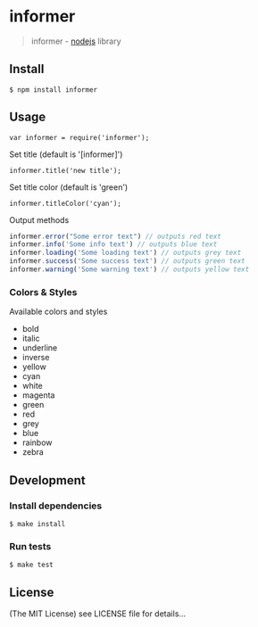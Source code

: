 informer
======

> informer - [nodejs](http://nodejs.org) library

## Install

    $ npm install informer

## Usage

    var informer = require('informer');

Set title (default is '[informer]')

    informer.title('new title');

Set title color (default is 'green')

    informer.titleColor('cyan');

Output methods

``` js
informer.error("Some error text") // outputs red text
informer.info('Some info text') // outputs blue text
informer.loading('Some loading text') // outputs grey text
informer.success('Some success text') // outputs green text
informer.warning('Some warning text') // outputs yellow text
```

### Colors & Styles

Available colors and styles

- bold
- italic
- underline
- inverse
- yellow
- cyan
- white
- magenta
- green
- red
- grey
- blue
- rainbow
- zebra

## Development

### Install dependencies

    $ make install

### Run tests

    $ make test

## License

(The MIT License)
see LICENSE file for details...